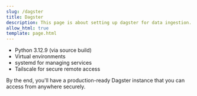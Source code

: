 ```yaml
---
slug: /dagster
title: Dagster
description: This page is about setting up dagster for data ingestion.
allow_html: true
template: page.html
---
```


- Python 3.12.9 (via source build)
- Virtual environments
- systemd for managing services
- Tailscale for secure remote access

By the end, you'll have a production-ready Dagster instance that you can access from anywhere securely.